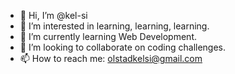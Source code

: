 - 👋 Hi, I’m @kel-si
- 👀 I’m interested in learning, learning, learning.
- 🌱 I’m currently learning Web Development.
- 💞️ I’m looking to collaborate on coding challenges.
- 📫 How to reach me: olstadkelsi@gmail.com 

<!---
kel-si/kel-si is a ✨ special ✨ repository because its `README.md` (this file) appears on your GitHub profile.
You can click the Preview link to take a look at your changes.
--->

